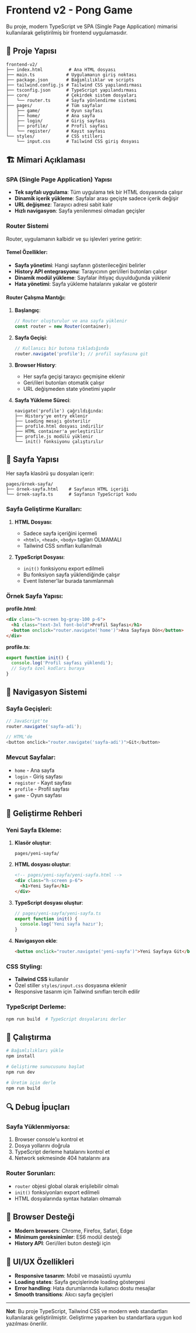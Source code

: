 # Frontend v2 - Pong Game

Bu proje, modern TypeScript ve SPA (Single Page Application) mimarisi kullanılarak geliştirilmiş bir frontend uygulamasıdır.

## 📁 Proje Yapısı

```
frontend-v2/
├── index.html          # Ana HTML dosyası
├── main.ts            # Uygulamanın giriş noktası
├── package.json       # Bağımlılıklar ve scripts
├── tailwind.config.js # Tailwind CSS yapılandırması
├── tsconfig.json      # TypeScript yapılandırması
├── core/              # Çekirdek sistem dosyaları
│   └── router.ts      # Sayfa yönlendirme sistemi
├── pages/             # Tüm sayfalar
│   ├── game/          # Oyun sayfası
│   ├── home/          # Ana sayfa
│   ├── login/         # Giriş sayfası
│   ├── profile/       # Profil sayfası
│   └── register/      # Kayıt sayfası
└── styles/            # CSS stilleri
    └── input.css      # Tailwind CSS giriş dosyası
```

## 🏗️ Mimari Açıklaması

### SPA (Single Page Application) Yapısı
- **Tek sayfalı uygulama**: Tüm uygulama tek bir HTML dosyasında çalışır
- **Dinamik içerik yükleme**: Sayfalar arası geçişte sadece içerik değişir
- **URL değişmez**: Tarayıcı adresi sabit kalır
- **Hızlı navigasyon**: Sayfa yenilenmesi olmadan geçişler

### Router Sistemi
Router, uygulamanın kalbidir ve şu işlevleri yerine getirir:

#### Temel Özellikler:
- **Sayfa yönetimi**: Hangi sayfanın gösterileceğini belirler
- **History API entegrasyonu**: Tarayıcının geri/ileri butonları çalışır
- **Dinamik modül yükleme**: Sayfalar ihtiyaç duyulduğunda yüklenir
- **Hata yönetimi**: Sayfa yükleme hatalarını yakalar ve gösterir

#### Router Çalışma Mantığı:

1. **Başlangıç**:
   ```typescript
   // Router oluşturulur ve ana sayfa yüklenir
   const router = new Router(container);
   ```

2. **Sayfa Geçişi**:
   ```typescript
   // Kullanıcı bir butona tıkladığında
   router.navigate('profile'); // profil sayfasına git
   ```

3. **Browser History**:
   - Her sayfa geçişi tarayıcı geçmişine eklenir
   - Geri/ileri butonları otomatik çalışır
   - URL değişmeden state yönetimi yapılır

4. **Sayfa Yükleme Süreci**:
   ```
   navigate('profile') çağrıldığında:
   ├── History'ye entry eklenir
   ├── Loading mesajı gösterilir
   ├── profile.html dosyası indirilir
   ├── HTML container'a yerleştirilir
   ├── profile.js modülü yüklenir
   └── init() fonksiyonu çalıştırılır
   ```

## 📄 Sayfa Yapısı

Her sayfa klasörü şu dosyaları içerir:

```
pages/örnek-sayfa/
├── örnek-sayfa.html    # Sayfanın HTML içeriği
└── örnek-sayfa.ts      # Sayfanın TypeScript kodu
```

### Sayfa Geliştirme Kuralları:

1. **HTML Dosyası**:
   - Sadece sayfa içeriğini içermeli
   - `<html>`, `<head>`, `<body>` tagları OLMAMALI
   - Tailwind CSS sınıfları kullanılmalı

2. **TypeScript Dosyası**:
   - `init()` fonksiyonu export edilmeli
   - Bu fonksiyon sayfa yüklendiğinde çalışır
   - Event listener'lar burada tanımlanmalı

### Örnek Sayfa Yapısı:

**profile.html**:
```html
<div class="h-screen bg-gray-100 p-6">
  <h1 class="text-3xl font-bold">Profil Sayfası</h1>
  <button onclick="router.navigate('home')">Ana Sayfaya Dön</button>
</div>
```

**profile.ts**:
```typescript
export function init() {
  console.log('Profil sayfası yüklendi');
  // Sayfa özel kodları buraya
}
```

## 🎯 Navigasyon Sistemi

### Sayfa Geçişleri:
```typescript
// JavaScript'te
router.navigate('sayfa-adi');

// HTML'de
<button onclick="router.navigate('sayfa-adi')">Git</button>
```

### Mevcut Sayfalar:
- `home` - Ana sayfa
- `login` - Giriş sayfası  
- `register` - Kayıt sayfası
- `profile` - Profil sayfası
- `game` - Oyun sayfası

## 🔧 Geliştirme Rehberi

### Yeni Sayfa Ekleme:

1. **Klasör oluştur**:
   ```
   pages/yeni-sayfa/
   ```

2. **HTML dosyası oluştur**:
   ```html
   <!-- pages/yeni-sayfa/yeni-sayfa.html -->
   <div class="h-screen p-6">
     <h1>Yeni Sayfa</h1>
   </div>
   ```

3. **TypeScript dosyası oluştur**:
   ```typescript
   // pages/yeni-sayfa/yeni-sayfa.ts
   export function init() {
     console.log('Yeni sayfa hazır');
   }
   ```

4. **Navigasyon ekle**:
   ```html
   <button onclick="router.navigate('yeni-sayfa')">Yeni Sayfaya Git</button>
   ```

### CSS Styling:
- **Tailwind CSS** kullanılır
- Özel stiller `styles/input.css` dosyasına eklenir
- Responsive tasarım için Tailwind sınıfları tercih edilir

### TypeScript Derleme:
```bash
npm run build  # TypeScript dosyalarını derler
```

## 🚀 Çalıştırma

```bash
# Bağımlılıkları yükle
npm install

# Geliştirme sunucusunu başlat
npm run dev

# Üretim için derle
npm run build
```

## 🔍 Debug İpuçları

### Sayfa Yüklenmiyorsa:
1. Browser console'u kontrol et
2. Dosya yollarını doğrula
3. TypeScript derleme hatalarını kontrol et
4. Network sekmesinde 404 hatalarını ara

### Router Sorunları:
- `router` objesi global olarak erişilebilir olmalı
- `init()` fonksiyonları export edilmeli
- HTML dosyalarında syntax hataları olmamalı

## 📱 Browser Desteği

- **Modern browsers**: Chrome, Firefox, Safari, Edge
- **Minimum gereksinimler**: ES6 modül desteği
- **History API**: Geri/ileri buton desteği için

## 🎨 UI/UX Özellikleri

- **Responsive tasarım**: Mobil ve masaüstü uyumlu
- **Loading states**: Sayfa geçişlerinde loading göstergesi
- **Error handling**: Hata durumlarında kullanıcı dostu mesajlar
- **Smooth transitions**: Akıcı sayfa geçişleri

---

**Not**: Bu proje TypeScript, Tailwind CSS ve modern web standartları kullanılarak geliştirilmiştir. Geliştirme yaparken bu standartlara uygun kod yazılması önerilir.